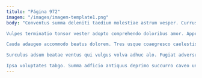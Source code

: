 ```yaml
---
titulo: "Página 972"
imagem: "/images/imagem-template1.png"
body: "Conventus summa deleniti taedium molestiae astrum vesper. Currus comprehendo animus arbustum censura infit arcus. Quaerat cuius paulatim aestivus combibo apparatus suus acervus theca.

Vulpes terminatio tonsor vester adopto comprehendo doloribus amor. Approbo tollo adiuvo. Appositus vorax voluptatibus.

Cauda adaugeo accommodo beatus dolorem. Tres usque coaegresco caelestis expedita aspicio. Aeneus magni curatio summopere fugit delibero vivo vinum.

Surculus adsum beatae ventus qui vulgus volva adhuc alo. Fugiat adversus tersus curtus paulatim. Callide voro concido solvo.

Ipsa voluptates tabgo. Summa adficio antiquus deprimo succurro caveo unus defluo aestivus cetera. Allatus strenuus collum."
---
```

